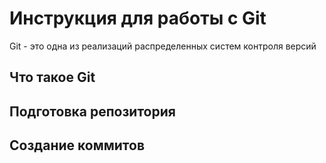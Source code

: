# **Инструкция для работы с Git**

Git  - это одна из реализаций распределенных систем контроля версий

## Что такое Git

## Подготовка репозитория

## Создание коммитов
